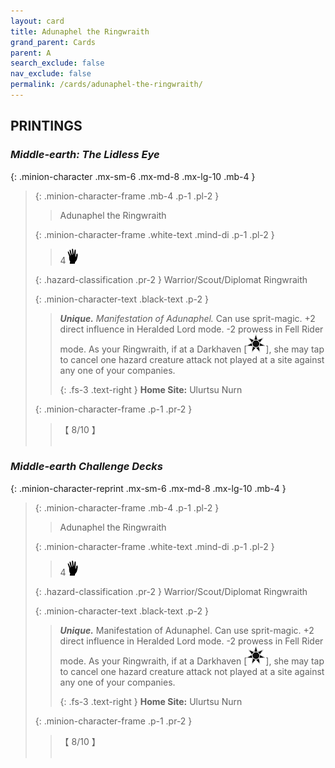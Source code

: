 ```yaml
---
layout: card
title: Adunaphel the Ringwraith
grand_parent: Cards
parent: A
search_exclude: false
nav_exclude: false
permalink: /cards/adunaphel-the-ringwraith/
---
```


## PRINTINGS


### _Middle-earth: The Lidless Eye_

{: .minion-character .mx-sm-6 .mx-md-8 .mx-lg-10 .mb-4 }
> {: .minion-character-frame .mb-4 .p-1 .pl-2 }
> > <div class="hazard-mp"></div>
> > <div class="card-name">Adunaphel the Ringwraith</div>
>
> {: .minion-character-frame .white-text .mind-di .p-1 .pl-2 }
> > 4![](/assets/images/di.svg)
>
> {: .hazard-classification .pr-2 }
> Warrior/Scout/Diplomat Ringwraith
>
> {: .minion-character-text .black-text .p-2 }
> > _**Unique.**_ _Manifestation of Adunaphel._ Can use sprit-magic. +2 direct influence in Heralded Lord mode. -2 prowess in Fell Rider mode. As your Ringwraith, if at a Darkhaven \[![](/assets/images/dark-haven.svg)], she may tap to cancel one hazard creature attack not played at a site against any one of your companies.   
> > 
> > {: .fs-3 .text-right } 
> > **Home Site:** Ulurtsu Nurn 
>
> {: .minion-character-frame .p-1 .pr-2 }
> > <div class="card-shield">【 8/10 】</div>
> > <div class="card-corruption-white">&nbsp;</div>

### _Middle-earth Challenge Decks_

{: .minion-character-reprint .mx-sm-6 .mx-md-8 .mx-lg-10 .mb-4 }
> {: .minion-character-frame .mb-4 .p-1 .pl-2 }
> > <div class="hazard-mp"></div>
> > <div class="card-name">Adunaphel the Ringwraith</div>
>
> {: .minion-character-frame .white-text .mind-di .p-1 .pl-2 }
> > 4![](/assets/images/di.svg)
>
> {: .hazard-classification .pr-2 }
> Warrior/Scout/Diplomat Ringwraith
>
> {: .minion-character-text .black-text .p-2 }
> > _**Unique.**_ Manifestation of Adunaphel. Can use sprit-magic. +2 direct influence in Heralded Lord mode. -2 prowess in Fell Rider mode. As your Ringwraith, if at a Darkhaven \[![](/assets/images/dark-haven.svg)], she may tap to cancel one hazard creature attack not played at a site against any one of your companies.   
> > 
> > {: .fs-3 .text-right } 
> > **Home Site:** Ulurtsu Nurn 
>
> {: .minion-character-frame .p-1 .pr-2 }
> > <div class="card-shield">【 8/10 】</div>
> > <div class="card-corruption-white">&nbsp;</div>
